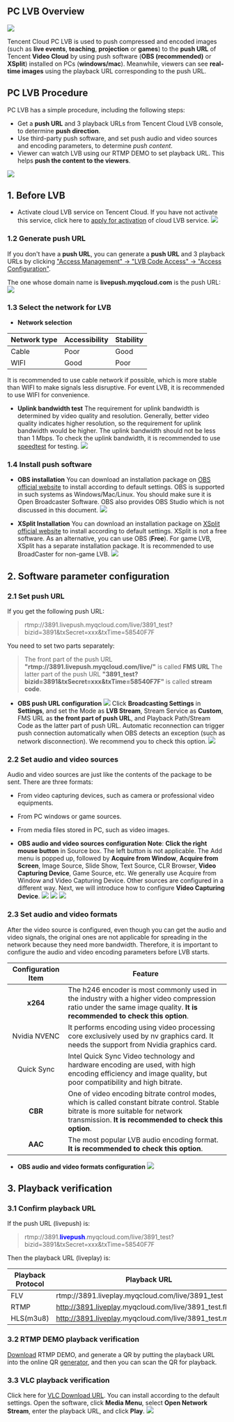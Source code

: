 ## PC LVB Overview

![](//mc.qcloudimg.com/static/img/f47bf4ef0fcb96bdccf6f302b274afce/image.png)

Tencent Cloud PC LVB is used to push compressed and encoded images (such as **live events**, **teaching**, **projection** or **games**) to the **push URL** of Tencent **Video Cloud** by using push software (**OBS (recommended)** or **XSplit**) installed on PCs (**windows/mac**). Meanwhile, viewers can see **real-time images** using the playback URL corresponding to the push URL.


## PC LVB Procedure
PC LVB has a simple procedure, including the following steps:
- Get a **push URL** and 3 playback URLs from Tencent Cloud LVB console, to determine **push direction**.
- Use third-party push software, and set push audio and video sources and encoding parameters, to determine *push content*.
- Viewer can watch LVB using our RTMP DEMO to set playback URL. This helps **push the content to the viewers**.

![](//mc.qcloudimg.com/static/img/617e7cc6ae3313a2456e2672535e4097/image.png)


## 1. Before LVB
- Activate cloud LVB service on Tencent Cloud.
If you have not activate this service, click here to [apply for activation](https://console.cloud.tencent.com/live) of cloud LVB service.
![](//mc.qcloudimg.com/static/img/f45715687e787ee9a8e18154d1e13b92/image.png)

### 1.2 Generate push URL
If you don't have a **push URL**, you can generate a **push URL** and 3 playback URLs by clicking ["Access Management" -> "LVB Code Access" -> "Access Configuration"](https://console.cloud.tencent.com/live).

The one whose domain name is **livepush.myqcloud.com** is the push URL:
![](//mc.qcloudimg.com/static/img/98b9b659be67a9ac32384b606ace943f/image.png)

### 1.3 Select the network for LVB
- **Network selection**

| Network type | Accessibility | Stability |
|--|--|--|
| Cable | Poor | Good |
| WIFI | Good | Poor |
It is recommended to use cable network if possible, which is more stable than WIFI to make signals less disruptive. For event LVB, it is recommended to use WIFI for convenience.

- **Uplink bandwidth test**
The requirement for uplink bandwidth is determined by video quality and resolution. Generally, better video quality indicates higher resolution, so the requirement for uplink bandwidth would be higher. The uplink bandwidth should not be less than 1 Mbps. To check the uplink bandwidth, it is recommended to use [speedtest](http://www.speedtest.net/) for testing.
![](//mc.qcloudimg.com/static/img/b5724af9873220c395e295894205e4ad/image.png)

### 1.4 Install push software
- **OBS installation**
You can download an installation package on [OBS official website](https://obsproject.com/download) to install according to default settings. OBS is supported in such systems as Windows/Mac/Linux. You should make sure it is Open Broadcaster Software. OBS also provides OBS Studio which is not discussed in this document.
![](//mc.qcloudimg.com/static/img/dcbb929e364b1d8e80c04e326a756a26/image.png)

- **XSplit Installation**
You can download an installation package on [XSplit official website](https://www.xsplit.com/zh_cn/) to install according to default settings.
XSplit is not a free software. As an alternative, you can use OBS (**Free**). For game LVB, XSplit has a separate installation package. It is recommended to use BroadCaster for non-game LVB.
![](//mc.qcloudimg.com/static/img/18c47cb7646e189acc168e6a5e8e4714/image.png)

## 2. Software parameter configuration
### 2.1 Set push URL
If you get the following push URL:
> rtmp://3891.livepush.myqcloud.com/live/3891_test?bizid=3891&txSecret=xxx&txTime=58540F7F

You need to set two parts separately:
> The front part of the push URL **"rtmp://3891.livepush.myqcloud.com/live/"** is called **FMS URL**
> The latter part of the push URL **"3891_test?bizid=3891&txSecret=xxx&txTime=58540F7F"** is called **stream code**.

- **OBS push URL configuration**
![](//mc.qcloudimg.com/static/img/8f5dabbdea9882531464017385648e0c/image.png)
Click **Broadcasting Settings** in **Settings**, and set the Mode as **LVB Stream**, Stream Service as **Custom**, FMS URL as **the front part of push URL**, and Playback Path/Stream Code as the latter part of push URL. Automatic reconnection can trigger push connection automatically when OBS detects an exception (such as network disconnection). We recommend you to check this option.
![](//mc.qcloudimg.com/static/img/88024aaff126c5e34f4e96b9cd7e37c2/image.png)

### 2.2 Set audio and video sources
Audio and video sources are just like the contents of the package to be sent. There are three formats:
- From video capturing devices, such as camera or professional video equipments.
- From PC windows or game sources.
- From media files stored in PC, such as video images.

- **OBS audio and video sources configuration**
**Note**: **Click the right mouse button** in Source box. The left button is not applicable. The Add menu is popped up, followed by **Acquire from Window**, **Acquire from Screen**, Image Source, Slide Show, Text Source, CLR Browser, **Video Capturing Device**, Game Source, etc. We generally use Acquire from Window and Video Capturing Device. Other sources are configured in a different way. Next, we will introduce how to configure **Video Capturing Device**.
![](//mc.qcloudimg.com/static/img/c2f5a64918807e99aad4bd7778259e62/image.png)
![](//mc.qcloudimg.com/static/img/6f15746021918db02fbaefa6dc56c22b/image.png)
![](//mc.qcloudimg.com/static/img/d60b1a9c246d381a5e698bafac8c3f4e/image.png)

### 2.3 Set audio and video formats
After the video source is configured, even though you can get the audio and video signals, the original ones are not applicable for spreading in the network because they need more bandwidth. Therefore, it is important to configure the audio and video encoding parameters before LVB starts.

| Configuration Item | Feature | 
|:--------:|---------|
| **x264** | The h246 encoder is most commonly used in the industry with a higher video compression ratio under the same image quality. **It is recommended to check this option**. |
| Nvidia NVENC | It performs encoding using video processing core exclusively used by nv graphics card. It needs the support from Nvidia graphics card. |
| Quick Sync | Intel Quick Sync Video technology and hardware encoding are used, with high encoding efficiency and image quality, but poor compatibility and high bitrate. |
| **CBR** | One of video encoding bitrate control modes, which is called constant bitrate control. Stable bitrate is more suitable for network transmission. **It is recommended to check this option**. |
| **AAC** | The most popular LVB audio encoding format. **It is recommended to check this option**. |

- **OBS audio and video formats configuration**
![](//mc.qcloudimg.com/static/img/eb91f2e51ca3b3d8c39028262b4eae21/image.png)

## 3. Playback verification

### 3.1 Confirm playback URL
If the push URL (livepush) is:
> rtmp://3891.**<font color='blue'>livepush</font>**.myqcloud.com/live/3891_test?bizid=3891&txSecret=xxx&txTime=58540F7F

Then the playback URL (liveplay) is:

| Playback Protocol | Playback URL | 
|---------|---------|
| FLV |  rtmp://3891.liveplay</font>.myqcloud.com/live/3891_test |
| RTMP | http://3891.liveplay</font>.myqcloud.com/live/3891_test.flv |
| HLS(m3u8) | http://3891.liveplay</font>.myqcloud.com/live/3891_test.m3u8 |


### 3.2 RTMP DEMO playback verification
[Download](https://cloud.tencent.com/document/product/454/6555) RTMP DEMO, and generate a QR by putting the playback URL into the online QR [generator](http://cli.im/), and then you can scan the QR for playback.

### 3.3 VLC playback verification
Click here for [VLC Download URL](http://www.videolan.org/vlc/). You can install according to the default settings. Open the software, click **Media Menu**, select **Open Network Stream**, enter the playback URL, and click **Play**.
![](//mc.qcloudimg.com/static/img/7923a14be5525bd37719c18d54243403/image.png)




